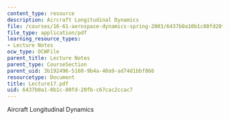 ```yaml
---
content_type: resource
description: Aircraft Longitudinal Dynamics
file: /courses/16-61-aerospace-dynamics-spring-2003/6437b0a10b1c80fd20fbc67cac2ccac7_Lecture17.pdf
file_type: application/pdf
learning_resource_types:
- Lecture Notes
ocw_type: OCWFile
parent_title: Lecture Notes
parent_type: CourseSection
parent_uid: 3b192496-5160-9b4a-40a9-ad74d1bbf866
resourcetype: Document
title: Lecture17.pdf
uid: 6437b0a1-0b1c-80fd-20fb-c67cac2ccac7
---
```

Aircraft Longitudinal Dynamics


